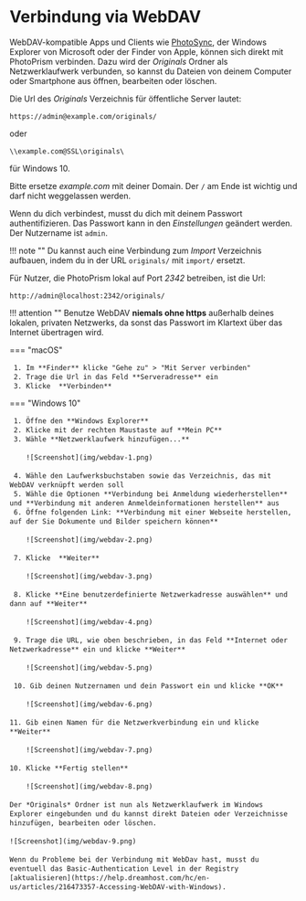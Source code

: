 # Verbindung via WebDAV #

WebDAV-kompatible Apps und Clients wie [PhotoSync](./sync-phone.md), der Windows Explorer von Microsoft oder der Finder von Apple, können sich direkt mit PhotoPrism verbinden.
Dazu wird der *Originals* Ordner als Netzwerklaufwerk verbunden, so kannst du Dateien von deinem Computer oder Smartphone aus öffnen, bearbeiten oder löschen.

Die Url des *Originals* Verzeichnis für öffentliche Server lautet:

```
https://admin@example.com/originals/
```

oder

```
\\example.com@SSL\originals\
```

für Windows 10.

Bitte ersetze *example.com* mit deiner Domain.
Der `/` am Ende ist wichtig und darf nicht weggelassen werden.

Wenn du dich verbindest, musst du dich mit deinem Passwort authentifizieren.
Das Passwort kann in den *Einstellungen* geändert werden. Der Nutzername ist `admin`.

!!! note ""
	Du kannst auch eine Verbindung zum *Import* Verzeichnis aufbauen, indem du in der URL `originals/` mit `import/` ersetzt.


Für Nutzer, die PhotoPrism lokal auf Port *2342* betreiben, ist die Url:

```
http://admin@localhost:2342/originals/
```

!!! attention ""
	Benutze WebDAV **niemals ohne https** außerhalb deines lokalen, privaten
	Netzwerks, da sonst das Passwort im Klartext über das Internet übertragen wird.

=== "macOS"

     1. Im **Finder** klicke "Gehe zu" > "Mit Server verbinden"
     2. Trage die Url in das Feld **Serveradresse** ein
     3. Klicke  **Verbinden**

=== "Windows 10"

     1. Öffne den **Windows Explorer**
     2. Klicke mit der rechten Maustaste auf **Mein PC**
     3. Wähle **Netzwerklaufwerk hinzufügen...**

		![Screenshot](img/webdav-1.png)

     4. Wähle den Laufwerksbuchstaben sowie das Verzeichnis, das mit WebDAV verknüpft werden soll
     5. Wähle die Optionen **Verbindung bei Anmeldung wiederherstellen** und **Verbindung mit anderen Anmeldeinformationen herstellen** aus
     6. Öffne folgenden Link: **Verbindung mit einer Webseite herstellen, auf der Sie Dokumente und Bilder speichern können**
    
		![Screenshot](img/webdav-2.png) 
		
	 7. Klicke  **Weiter**

		![Screenshot](img/webdav-3.png)

     8. Klicke **Eine benutzerdefinierte Netzwerkadresse auswählen** und dann auf **Weiter**
     
		![Screenshot](img/webdav-4.png)	
	
	 9. Trage die URL, wie oben beschrieben, in das Feld **Internet oder Netzwerkadresse** ein und klicke **Weiter**

		![Screenshot](img/webdav-5.png)

     10. Gib deinen Nutzernamen und dein Passwort ein und klicke **OK**
		
		![Screenshot](img/webdav-6.png)

	11. Gib einen Namen für die Netzwerkverbindung ein und klicke **Weiter**

		![Screenshot](img/webdav-7.png)

	10. Klicke **Fertig stellen**

		![Screenshot](img/webdav-8.png)

	Der *Originals* Ordner ist nun als Netzwerklaufwerk im Windows Explorer eingebunden und du kannst direkt Dateien oder Verzeichnisse hinzufügen, bearbeiten oder löschen.
	
	![Screenshot](img/webdav-9.png)
	
	Wenn du Probleme bei der Verbindung mit WebDav hast, musst du eventuell das Basic-Authentication Level in der Registry [aktualisieren](https://help.dreamhost.com/hc/en-us/articles/216473357-Accessing-WebDAV-with-Windows).